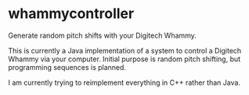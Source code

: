 # whammycontroller
Generate random pitch shifts with your Digitech Whammy.

This is currently a Java implementation of a system to control a Digitech Whammy via your computer. Initial purpose is random pitch shifting, but programming sequences is planned.

I am currently trying to reimplement everything in C++ rather than Java.
